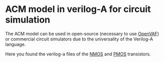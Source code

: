 # ACM model in verilog-A for circuit simulation

The ACM model can be used in open-source (necessary to use [OpenVAF](/Verilog-A/openvaf)) or commercial circuit simulators due to the universality of the Verilog-A language.

Here you found the verilog-a files of the [NMOS](/Verilog-A/NMOS_ACM_2V0.va) and [PMOS](/Verilog-A/PMOS_ACM_2V0.va) transistors.
